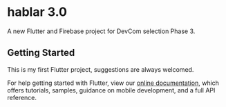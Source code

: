 # hablar 3.0

A new Flutter and Firebase project for DevCom selection Phase 3.

## Getting Started

This is my first Flutter project, suggestions are always welcomed.

For help getting started with Flutter, view our
[online documentation](https://flutter.dev/docs), which offers tutorials,
samples, guidance on mobile development, and a full API reference.
